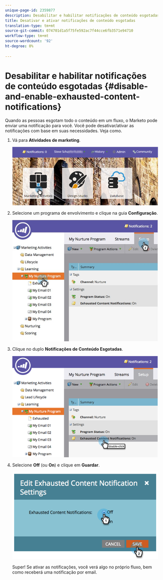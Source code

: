 ```yaml
---
unique-page-id: 2359877
description: Desabilitar e habilitar notificações de conteúdo esgotadas - Documentos do Marketing - Documentação do produto
title: Desativar e ativar notificações de conteúdo esgotadas
translation-type: tm+mt
source-git-commit: 074701d1a5f75fe592ac7f44cce6fb3571e94710
workflow-type: tm+mt
source-wordcount: '92'
ht-degree: 0%

---
```



# Desabilitar e habilitar notificações de conteúdo esgotadas {#disable-and-enable-exhausted-content-notifications}

Quando as pessoas esgotam todo o conteúdo em um fluxo, o Marketo pode enviar uma notificação para você. Você pode desativar/ativar as notificações com base em suas necessidades. Veja como.

1. Vá para **Atividades de marketing**.

   ![](assets/login-marketing-activities-1.png)

1. Selecione um programa de envolvimento e clique na guia **Configuração**.

   ![](assets/setuptab.jpg)

1. Clique no duplo **Notificações de Conteúdo Esgotadas**.

   ![](assets/image2014-9-15-17-3a28-3a11.png)

1. Selecione **Off** (ou **On**) e clique em **Guardar**.

   ![](assets/image2014-9-15-17-3a28-3a15.png)

   Super! Se ativar as notificações, você verá algo no próprio fluxo, bem como receberá uma notificação por email.
